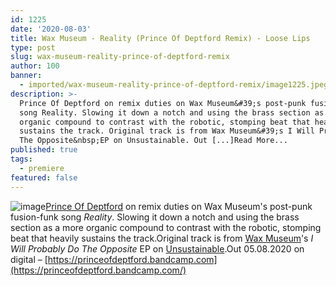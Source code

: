 ```yaml
---
id: 1225
date: '2020-08-03'
title: Wax Museum - Reality (Prince Of Deptford Remix) - Loose Lips
type: post
slug: wax-museum-reality-prince-of-deptford-remix
author: 100
banner:
  - imported/wax-museum-reality-prince-of-deptford-remix/image1225.jpeg
description: >-
  Prince Of Deptford on remix duties on Wax Museum&#39;s post-punk fusion-funk
  song Reality. Slowing it down a notch and using the brass section as a more
  organic compound to contrast with the robotic, stomping beat that heavily
  sustains the track. Original track is from Wax Museum&#39;s I Will Probably Do
  The Opposite&nbsp;EP on Unsustainable. Out [...]Read More...
published: true
tags:
  - premiere
featured: false
---
```

![image](../imported/wax-museum-reality-prince-of-deptford-remix/image1225.jpeg)[](https://unsustainable.bandcamp.com/)[Prince Of Deptford](https://princeofdeptford.bandcamp.com/) on remix duties on Wax Museum's post-punk fusion-funk song _Reality_. Slowing it down a notch and using the brass section as a more organic compound to contrast with the robotic, stomping beat that heavily sustains the track.Original track is from [Wax Museum](https://www.instagram.com/museum.of.wax.museum/)'s _I Will Probably Do The Opposite_ EP on [Unsustainable](https://unsustainable.bandcamp.com/).Out 05.08.2020 on digital – [](https://princeofdeptford.bandcamp.com/)[https://princeofdeptford.bandcamp.com](https://princeofdeptford.bandcamp.com/)